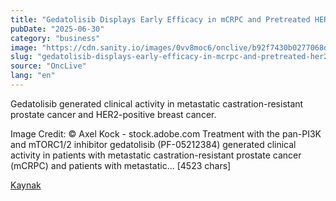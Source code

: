 ```yaml
---
title: "Gedatolisib Displays Early Efficacy in mCRPC and Pretreated HER2+ Breast Cancer"
pubDate: "2025-06-30"
category: "business"
image: "https://cdn.sanity.io/images/0vv8moc6/onclive/b92f7430b0277068da75332136b852536c847f54-1920x1080.jpg?fit=crop&auto=format"
slug: "gedatolisib-displays-early-efficacy-in-mcrpc-and-pretreated-her2-breast-cancer"
source: "OncLive"
lang: "en"
---
```


Gedatolisib generated clinical activity in metastatic castration-resistant prostate cancer and HER2-positive breast cancer.

Image Credit: © Axel Kock - stock.adobe.com
Treatment with the pan-PI3K and mTORC1/2 inhibitor gedatolisib (PF-05212384) generated clinical activity in patients with metastatic castration-resistant prostate cancer (mCRPC) and patients with metastatic... [4523 chars]

[Kaynak](https://www.onclive.com/view/gedatolisib-displays-early-efficacy-in-mcrpc-and-pretreated-her2-breast-cancer)
